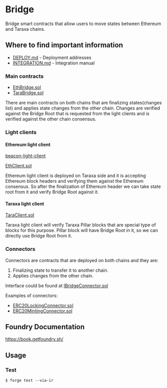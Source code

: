 # Bridge

Bridge smart contracts that allow users to move states between Ethereum and Taraxa chains.

## Where to find important information

- [DEPLOY.md](DEPLOY.md) - Deployment addresses
- [INTEGRATION.md](INTEGRATION.md) - Integration manual

### Main contracts

- [EthBridge.sol](src/eth/EthBridge.sol)
- [TaraBridge.sol](src/tara/TaraBridge.sol)

There are main contracts on both chains that are finalizing states(changes list) and applies state changes from the other chain. Changes are verified against the Bridge Root that is requested from the light clients and is verified against the other chain consensus.

### Light clients

#### Ethereum light client

[beacon-light-client](https://github.com/darwinia-network/beacon-light-client)

[EthClient.sol](src/tara/EthClient.sol)

Ethereum light client is deployed on Taraxa side and it is accepting Ethereum block headers and verifying them against the Ethereum consensus. So after the finalization of Ethereum header we can take state root from it and verify Bridge Root against it.

#### Taraxa light client

[TaraClient.sol](src/eth/TaraClient.sol)

Taraxa light client will verify Taraxa Pillar blocks that are special type of blocks for this purpose. Pillar block will have Bridge Root in it, so we can directly use Bridge Root from it.

### Connectors

Connectors are contracts that are deployed on both chains and they are:

1. Finalizing state to transfer it to another chain.
2. Applies changes from the other chain.

Interface could be found at [IBridgeConnector.sol](./src/connectors/IBridgeConnector.sol)

Examples of connectors:

- [ERC20LockingConnector.sol](./src/connectors/ERC20LockingConnector.sol)
- [ERC20MintingConnector.sol](./src/connectors/ERC20MintingConnector.sol)

## Foundry Documentation

https://book.getfoundry.sh/

## Usage

### Test

```shell
$ forge test --via-ir
```

